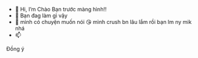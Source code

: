 - 👋 Hi, I’m Chào Bạn trước màng hình!!
- 👀 Bạn đag làm gì vậy
- 🌱 mình có chuyện muốn nói
😘 mình crush bn lâu lắm rồi bạn lm ny mik nhá
- 📫 

<!---Không
Nguyenpgutu12/Nguyenpgutu12 is a ✨ special ✨ repository because its `README.md` (this file) appears on your GitHub profile.
You can click the Preview link to take a look at your changes.
--->Đồng ý
